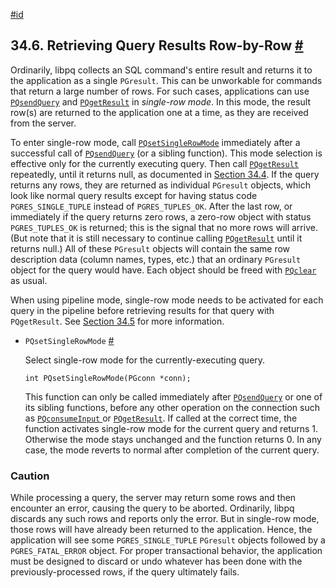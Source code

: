 [#id](#LIBPQ-SINGLE-ROW-MODE)

## 34.6. Retrieving Query Results Row-by-Row [#](#LIBPQ-SINGLE-ROW-MODE)

Ordinarily, libpq collects an SQL command's entire result and returns it to the application as a single `PGresult`. This can be unworkable for commands that return a large number of rows. For such cases, applications can use [`PQsendQuery`](libpq-async#LIBPQ-PQSENDQUERY) and [`PQgetResult`](libpq-async#LIBPQ-PQGETRESULT) in _single-row mode_. In this mode, the result row(s) are returned to the application one at a time, as they are received from the server.

To enter single-row mode, call [`PQsetSingleRowMode`](libpq-single-row-mode#LIBPQ-PQSETSINGLEROWMODE) immediately after a successful call of [`PQsendQuery`](libpq-async#LIBPQ-PQSENDQUERY) (or a sibling function). This mode selection is effective only for the currently executing query. Then call [`PQgetResult`](libpq-async#LIBPQ-PQGETRESULT) repeatedly, until it returns null, as documented in [Section 34.4](libpq-async). If the query returns any rows, they are returned as individual `PGresult` objects, which look like normal query results except for having status code `PGRES_SINGLE_TUPLE` instead of `PGRES_TUPLES_OK`. After the last row, or immediately if the query returns zero rows, a zero-row object with status `PGRES_TUPLES_OK` is returned; this is the signal that no more rows will arrive. (But note that it is still necessary to continue calling [`PQgetResult`](libpq-async#LIBPQ-PQGETRESULT) until it returns null.) All of these `PGresult` objects will contain the same row description data (column names, types, etc.) that an ordinary `PGresult` object for the query would have. Each object should be freed with [`PQclear`](libpq-exec#LIBPQ-PQCLEAR) as usual.

When using pipeline mode, single-row mode needs to be activated for each query in the pipeline before retrieving results for that query with `PQgetResult`. See [Section 34.5](libpq-pipeline-mode) for more information.

- `PQsetSingleRowMode` [#](#LIBPQ-PQSETSINGLEROWMODE)

  Select single-row mode for the currently-executing query.

  ```
  int PQsetSingleRowMode(PGconn *conn);
  ```

  This function can only be called immediately after [`PQsendQuery`](libpq-async#LIBPQ-PQSENDQUERY) or one of its sibling functions, before any other operation on the connection such as [`PQconsumeInput` ](libpq-async#LIBPQ-PQCONSUMEINPUT)or [`PQgetResult`](libpq-async#LIBPQ-PQGETRESULT). If called at the correct time, the function activates single-row mode for the current query and returns 1. Otherwise the mode stays unchanged and the function returns 0. In any case, the mode reverts to normal after completion of the current query.

### Caution

While processing a query, the server may return some rows and then encounter an error, causing the query to be aborted. Ordinarily, libpq discards any such rows and reports only the error. But in single-row mode, those rows will have already been returned to the application. Hence, the application will see some `PGRES_SINGLE_TUPLE` `PGresult` objects followed by a `PGRES_FATAL_ERROR` object. For proper transactional behavior, the application must be designed to discard or undo whatever has been done with the previously-processed rows, if the query ultimately fails.

